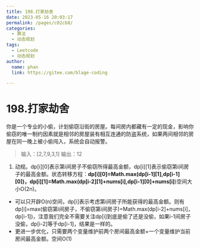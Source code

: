 ```yaml
---
title: 198.打家劫舍
date: 2023-05-16 20:03:17
permalink: /pages/c02cb8/
categories: 
  - 算法
  - 动态规划
tags: 
  - Leetcode
  - 动态规划
author: 
  name: phan
  link: https://gitee.com/blage-coding

---
```

# 198.打家劫舍

你是一个专业的小偷，计划偷窃沿街的房屋。每间房内都藏有一定的现金，影响你偷窃的唯一制约因素就是相邻的房屋装有相互连通的防盗系统，如果两间相邻的房屋在同一晚上被小偷闯入，系统会自动报警。

> 输入：[2,7,9,3,1]
> 输出：12

1. 动规。dp[i\][0\]表示第i间房子不偷窃所得最高金额，dp[i\][1\]表示偷窃第i间房子的最高金额。状态转移方程：**dp[i\][0\]=Math.max(dp[i-1\][1\],dp[i-1\][0\])，dp[i\][1\]=Math.max(dp[i-2\][1\]+nums[i\],dp[i-1\][0\]+nums[i\]**)空间大小O(2n)。

- 可以只开辟O(n)空间，dp[i\]表示考虑第i间房子所能获得的最高金额。则有
dp[i\]=max(偷窃第i间房子，不偷窃第i间房子)=Math.max(dp[i-2\]+nums[i\]，dp[i-1\])，注意我们完全不需要关注dp[i\]到底是偷了还是没偷，如果i-1间房子没偷，dp[i-2\]等于dp[i-1\]，结果是一样的。
- 更进一步优化，只需要两个变量维护前两个房间最高金额+一个变量维护当前房间最高金额。空间O(1)